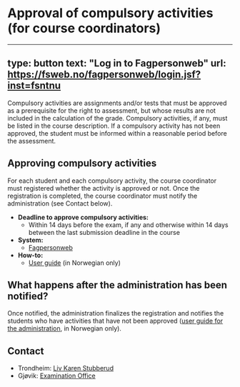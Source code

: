 # Approval of compulsory activities (for course coordinators)

---
type: button
text: "Log in to Fagpersonweb"
url: https://fsweb.no/fagpersonweb/login.jsf?inst=fsntnu
---


Compulsory activities are assignments and/or tests that must be approved as a prerequisite for the right to assessment, but whose results are not included in the calculation of the grade.
Compulsory activities, if any, must be listed in the course description. If a compulsory activity has not been approved, the student must be informed within a reasonable period before the assessment.


## Approving compulsory activities

For each student and each compulsory activity, the course coordinator must registered whether the activity is approved or not. 
Once the registration is completed, the course coordinator must notify the administration (see Contact below).


* **Deadline to approve compulsory activities:**
    - Within 14 days before the exam, if any and otherwise within 14 days between the last submission deadline in the course
* **System:**
    - [Fagpersonweb](https://fsweb.no/fagpersonweb/login.jsf?inst=fsntnu) 
* **How-to:** 
    - [User guide](https://i.ntnu.no/wiki/-/wiki/Norsk/FS+-+Registrere+obligatorisk+aktivitet+i+Fagpersonweb) (in Norwegian only)
    
    
## What happens after the administration has been notified? 

Once notified, the administration finalizes the registration and notifies the students who have activities that have not been approved ([user guide for the administration](https://i.ntnu.no/wiki/-/wiki/Norsk/FS+-+Registrere+obligatorisk+aktivitet), in Norwegian only).

    
## Contact

* Trondheim: [Liv Karen Stubberud](mailto:liv.k.stubberud@ntnu.no)
* Gjøvik: [Examination Office](mailto:eksamen@gjovik.ntnu.no)

